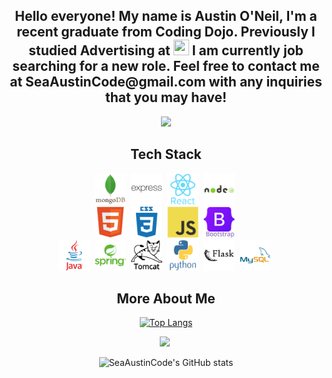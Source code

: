 <h2 align="center">
Hello everyone! 
My name is Austin O'Neil, I'm a recent graduate from Coding Dojo. Previously I studied Advertising at <img src="https://media-exp1.licdn.com/dms/image/C560BAQGfChk-QhW3ug/company-logo_200_200/0/1631713534483?e=1662595200&v=beta&t=YfAnWp3SviyNDDtnQezJkpefJELmEbJIA1pbi2z2HQ0" width="25" height="25"/> I am currently job searching for a new role. Feel free to contact me at SeaAustinCode@gmail.com with any inquiries that you may have! 
</h2>

<div id="header" align="center">
  <img src="https://media.giphy.com/media/M9gbBd9nbDrOTu1Mqx/giphy.gif" width="100"/>
</div>



<!-- [![trophy](https://github-profile-trophy.vercel.app/?username=SeaAustinCode)](https://github.com/SeaAustinCode/github-profile-trophy) -->

<div background-color="silver" align="center">
  
  <h2 align="center">Tech Stack</h2>
<div>
  <img src="https://github.com/devicons/devicon/blob/master/icons/mongodb/mongodb-original-wordmark.svg" title="MongoDB" alt="Mongo_DB" width="50" height="50"/>&nbsp;
  <img src="https://github.com/devicons/devicon/blob/master/icons/express/express-original-wordmark.svg" title="Express" alt="Express" width="50" height="50"/>&nbsp;
  <img src="https://github.com/devicons/devicon/blob/master/icons/react/react-original-wordmark.svg" title="React" alt="React" width="50" height="50"/>&nbsp;
  <img src="https://github.com/devicons/devicon/blob/master/icons/nodejs/nodejs-original-wordmark.svg" title="NodeJS" alt="NodeJS" width="50" height="50"/>&nbsp;
</div>

<div>
  <img src="https://github.com/devicons/devicon/blob/master/icons/html5/html5-original.svg" title="HTML5" alt="HTML" width="50" height="50"/>&nbsp;
  <img src="https://github.com/devicons/devicon/blob/master/icons/css3/css3-plain-wordmark.svg"  title="CSS3" alt="CSS" width="50" height="50"/>&nbsp;
  <img src="https://github.com/devicons/devicon/blob/master/icons/javascript/javascript-original.svg" title="JavaScript" alt="JavaScript" width="50" height="50"/>&nbsp;
  <img src="https://github.com/devicons/devicon/blob/master/icons/bootstrap/bootstrap-original-wordmark.svg" title="Bootstrap" alt="Bootstrap" width="50" height="50"/>&nbsp;
</div>

<div>
  <img src="https://github.com/devicons/devicon/blob/master/icons/java/java-original-wordmark.svg" title="Java" alt="Java" width="50" height="50"/>&nbsp;
  <img src="https://github.com/devicons/devicon/blob/master/icons/spring/spring-original-wordmark.svg" title="Spring" alt="Spring" width="50" height="50"/>&nbsp;
  <img src="https://github.com/devicons/devicon/blob/master/icons/tomcat/tomcat-line-wordmark.svg" title="Tomcat" alt="Tomcat" width="50" height="50"/>&nbsp;
  <img src="https://github.com/devicons/devicon/blob/master/icons/python/python-original-wordmark.svg" title="Python" alt="Python" width="50" height="50"/>&nbsp;
  <img src="https://github.com/devicons/devicon/blob/master/icons/flask/flask-original-wordmark.svg" title="Flask" alt="Flask" width="50" height="50"/>&nbsp;
  <img src="https://github.com/devicons/devicon/blob/master/icons/mysql/mysql-original-wordmark.svg" title="MySQL"  alt="MySQL" width="50" height="50"/>&nbsp;
</div>
  <p>
  </p>

  <h2 align="center">More About Me</h2>
  
[![Top Langs](https://github-readme-stats.vercel.app/api/top-langs/?username=SeaAustinCode)](https://github.com/anuraghazra/github-readme-stats)

![](https://komarev.com/ghpvc/?username=SeaAustinCode&color=blueviolet)&nbsp;
  
![SeaAustinCode's GitHub stats](https://github-readme-stats.vercel.app/api?username=SeaAustinCode&hide=stars,contribs,prs,issues)
</div>
